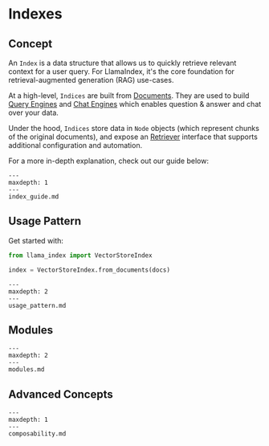 # Indexes

## Concept
An `Index` is a data structure that allows us to quickly retrieve relevant context for a user query.
For LlamaIndex, it's the core foundation for retrieval-augmented generation (RAG) use-cases.


At a high-level, `Indices` are built from [Documents](/core_modules/data_modules/documents_and_nodes/root.md).
They are used to build [Query Engines](/core_modules/query_modules/query_engine/root.md) and [Chat Engines](/core_modules/query_modules/chat_engines/root.md)
which enables question & answer and chat over your data.  

Under the hood, `Indices` store data in `Node` objects (which represent chunks of the original documents), and expose an [Retriever](/core_modules/query_modules/retriever/root.md) interface that supports additional configuration and automation.

For a more in-depth explanation, check out our guide below:
```{toctree}
---
maxdepth: 1
---
index_guide.md
```



## Usage Pattern
Get started with:
```python
from llama_index import VectorStoreIndex

index = VectorStoreIndex.from_documents(docs)
```

```{toctree}
---
maxdepth: 2
---
usage_pattern.md
```


## Modules

```{toctree}
---
maxdepth: 2
---
modules.md
```

## Advanced Concepts

```{toctree}
---
maxdepth: 1
---
composability.md
```
